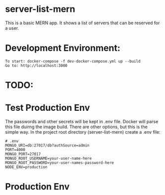 # server-list-mern

This is a basic MERN app.  It shows a list of servers that can be reserved for a user. 

# Development Environment:
    To start: docker-compose -f dev-docker-compose.yml up --build
    Go to: http://localhost:3000


# TODO:
# Test Production Env 

The passwords and other secrets will be kept in .env file.  Docker will parse this file duirng the image build.  There are other options, but this is the simple way.  In the project root directory (server-list-mern) create a .env file:
```env
# .env
MONGO_URI=db:27017/db?authSource=admin
PORT=4000
MONGO_PORT=27017
MONGO_ROOT_USERNAME=your-user-name-here
MONGO_ROOT_PASSWORD=your-user-names-password-here
NODE_ENV=production
```

# Production Env
